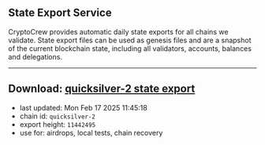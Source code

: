 ## State Export Service
CryptoCrew provides automatic daily state exports for all chains we validate. State export files can be used as genesis files and are a snapshot of the current blockchain state, including all validators, accounts, balances and delegations.

---
**Download: [quicksilver-2 state export](https://dl-eu2.ccvalidators.com/SERVICE/quicksilver/quicksilver-2_export_11442495.json)**
---

- last updated: Mon Feb 17 2025 11:45:18
- chain id: `quicksilver-2`
- export height: `11442495`
- use for: airdrops, local tests, chain recovery
